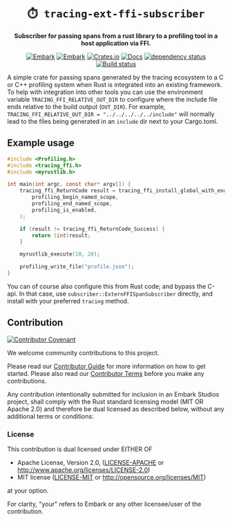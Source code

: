 <!-- Allow this file to not have a first line heading -->
<!-- markdownlint-disable-file MD041 -->

<!-- inline html -->
<!-- markdownlint-disable-file MD033 -->

<div align="center">

# `⏱️ tracing-ext-ffi-subscriber`

**Subscriber for passing spans from a rust library to a profiling tool in a host application via FFI.**

[![Embark](https://img.shields.io/badge/embark-open%20source-blueviolet.svg)](https://embark.dev)
[![Embark](https://img.shields.io/badge/discord-ark-%237289da.svg?logo=discord)](https://discord.gg/dAuKfZS)
[![Crates.io](https://img.shields.io/crates/v/tracing-ext-ffi-subscriber.svg)](https://crates.io/crates/tracing-ext-ffi-subscriber)
[![Docs](https://docs.rs/tracing-ext-ffi-subscriber/badge.svg)](https://docs.rs/tracing-ext-ffi-subscriber)
[![dependency status](https://deps.rs/repo/github/EmbarkStudios/tracing-ext-ffi-subscriber/status.svg)](https://deps.rs/repo/github/EmbarkStudios/tracing-ext-ffi-subscriber)
[![Build status](https://github.com/EmbarkStudios/tracing-ext-ffi-subscriber/workflows/CI/badge.svg)](https://github.com/EmbarkStudios/tracing-ext-ffi-subscriber/actions)
</div>

A simple crate for passing spans generated by the tracing ecosystem to a C or C++ profiling system when Rust is
integrated into an existing framework. To help with integration into other tools you can use the environment variable
`TRACING_FFI_RELATIVE_OUT_DIR` to configure where the include file ends relative to the build output (`OUT_DIR`). For
example, `TRACING_FFI_RELATIVE_OUT_DIR = "../../../../../include"` will normally lead to the files being generated in an
`include` dir next to your Cargo.toml.

## Example usage

```c
#include <Profiling.h>
#include <tracing_ffi.h>
#include <myrustlib.h>

int main(int argc, const char* argv[]) {
    tracing_ffi_ReturnCode result = tracing_ffi_install_global_with_enable(
        profiling_begin_named_scope,
        profiling_end_named_scope,
        profiling_is_enabled,
    );

    if (result != tracing_ffi_ReturnCode_Success) {
        return (int)result;
    }

    myrustlib_execute(10, 20);

    profiling_write_file("profile.json");
}
```

You can of course also configure this from Rust code; and bypass the C-api. In that case, use
`subscriber::ExternFFISpanSubscriber` directly, and install with your preferred `tracing` method.

## Contribution

[![Contributor Covenant](https://img.shields.io/badge/contributor%20covenant-v1.4-ff69b4.svg)](../main/CODE_OF_CONDUCT.md)

We welcome community contributions to this project.

Please read our [Contributor Guide](CONTRIBUTING.md) for more information on how to get started.
Please also read our [Contributor Terms](CONTRIBUTING.md#contributor-terms) before you make any contributions.

Any contribution intentionally submitted for inclusion in an Embark Studios project, shall comply with the Rust standard licensing model (MIT OR Apache 2.0) and therefore be dual licensed as described below, without any additional terms or conditions:

### License

This contribution is dual licensed under EITHER OF

* Apache License, Version 2.0, ([LICENSE-APACHE](LICENSE-APACHE) or <http://www.apache.org/licenses/LICENSE-2.0>)
* MIT license ([LICENSE-MIT](LICENSE-MIT) or <http://opensource.org/licenses/MIT>)

at your option.

For clarity, "your" refers to Embark or any other licensee/user of the contribution.
